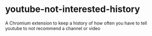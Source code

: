 # youtube-not-interested-history
A Chromium extension to keep a history of how often you have to tell youtube to not recommend a channel or video
